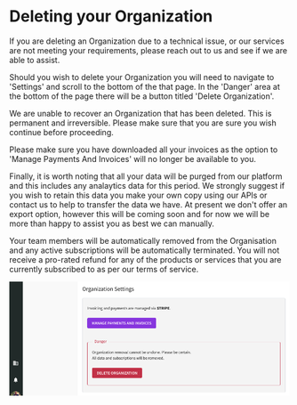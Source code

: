 # Deleting your Organization

<Info>

If you are deleting an Organization due to a technical issue, or our services are not meeting your requirements, please reach out to us and see if we are able to assist.

</Info>

Should you wish to delete your Organization you will need to navigate to 'Settings' and scroll to the bottom of the that page. In the 'Danger' area at the bottom of the page there will be a button titled 'Delete Organization'.

<Warn>

We are unable to recover an Organization that has been deleted. This is permanent and irreversible. Please make sure that you are sure you wish continue before proceeding.

Please make sure you have downloaded all your invoices as the option to 'Manage Payments And Invoices' will no longer be available to you.

Finally, it is worth noting that all your data will be purged from our platform and this includes any analaytics data for this period. We strongly suggest if you wish to retain this data you make your own copy using our APIs or contact us to help to transfer the data we have. At present we don't offer an export option, however this will be coming soon and for now we will be more than happy to assist you as best we can manually.

</Warn>

Your team members will be automatically removed from the Organisation and any active subscriptions will be automatically terminated. You will not receive a pro-rated refund for any of the products or services that you are currently subscribed to as per our terms of service.

![Delete Organization](/img/organization/delete.png)